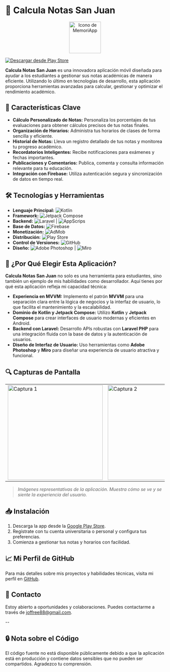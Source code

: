# 📱 Calcula Notas San Juan

<p align="center">
  <img src="https://play-lh.googleusercontent.com/GfExZilm_MjepR5DryeUi27Ay_hbrlSsEtgfzG2HVGeOTqgJduDQdoNU3Hss1Tzawg=w240-h480-rw" width="100" alt="Icono de MemoriApp">
</p>

[![Descargar desde Play Store](https://badgen.net/badge/Descargar%20en/Play%20Store/green)](https://play.google.com/store/apps/details?id=com.JoP.calculanotassanjuan&hl=es_PE)

**Calcula Notas San Juan** es una innovadora aplicación móvil diseñada para ayudar a los estudiantes a gestionar sus notas académicas de manera eficiente. Utilizando lo último en tecnologías de desarrollo, esta aplicación proporciona herramientas avanzadas para calcular, gestionar y optimizar el rendimiento académico.

## 🚀 Características Clave

- **Cálculo Personalizado de Notas:** Personaliza los porcentajes de tus evaluaciones para obtener cálculos precisos de tus notas finales.
- **Organización de Horarios:** Administra tus horarios de clases de forma sencilla y eficiente.
- **Historial de Notas:** Lleva un registro detallado de tus notas y monitorea tu progreso académico.
- **Recordatorios Inteligentes:** Recibe notificaciones para exámenes y fechas importantes.
- **Publicaciones y Comentarios:** Publica, comenta y consulta información relevante para tu educación.
- **Integración con Firebase:** Utiliza autenticación segura y sincronización de datos en tiempo real.

## 🛠️ Tecnologías y Herramientas

- **Lenguaje Principal:** ![Kotlin](https://badgen.net/badge/Lenguaje/Kotlin/purple)
- **Framework:** ![Jetpack Compose](https://badgen.net/badge/Framework/Jetpack%20Compose/blue)
- **Backend:** ![Laravel](https://badgen.net/badge/Framework/Laravel/red) | ![AppScrips](https://badgen.net/badge/Framework/AppScrips/green)
- **Base de Datos:** ![Firebase](https://badgen.net/badge/Backend/Firebase/yellow)
- **Monetización:** ![AdMob](https://badgen.net/badge/Monetización/AdMob/red)
- **Distribución:** ![Play Store](https://badgen.net/badge/Distribución/Play%20Store/green)
- **Control de Versiones:** ![GitHub](https://badgen.net/badge/Control%20de%20Versiones/GitHub/black)
- **Diseño:** ![Adobe Photoshop](https://badgen.net/badge/Diseño/Photoshop/blue) | ![Miro](https://badgen.net/badge/Colaboración/Miro/pink)

## 🌟 ¿Por Qué Elegir Esta Aplicación?

**Calcula Notas San Juan** no solo es una herramienta para estudiantes, sino también un ejemplo de mis habilidades como desarrollador. Aquí tienes por qué esta aplicación refleja mi capacidad técnica:

- **Experiencia en MVVM:** Implemento el patrón **MVVM** para una separación clara entre la lógica de negocios y la interfaz de usuario, lo que facilita el mantenimiento y la escalabilidad.
- **Dominio de Kotlin y Jetpack Compose:** Utilizo **Kotlin** y **Jetpack Compose** para crear interfaces de usuario modernas y eficientes en Android.
- **Backend con Laravel:** Desarrollo APIs robustas con **Laravel PHP** para una integración fluida con la base de datos y la autenticación de usuarios.
- **Diseño de Interfaz de Usuario:** Uso herramientas como **Adobe Photoshop** y **Miro** para diseñar una experiencia de usuario atractiva y funcional.

## 🔍 Capturas de Pantalla

<table>
  <tr>
    <td><img src="https://play-lh.googleusercontent.com/YMOWOrYF6PhiLoJSsW06BMzhVV-H1YQ3Uixd_kzTMTJoeMDXT6Pgq1d9WWAYrsrSLyk=w2560-h1440-rw" width="300" alt="Captura 1"></td>
    <td><img src="https://play-lh.googleusercontent.com/bH82whKQhlfnU1Ju-Vi3rYy91mI90kZxMp6OcqWp904yFtDv1x0vQLolw5MSWBT0T4k=w2560-h1440-rw" width="300" alt="Captura 2"></td>
  </tr>
</table>

> *Imágenes representativas de la aplicación. Muestra cómo se ve y se siente la experiencia del usuario.*

## 📥 Instalación

1. Descarga la app desde la [Google Play Store](https://play.google.com/store/apps/details?id=com.JoP.calculanotassanjuan&hl=es_PE).
2. Regístrate con tu cuenta universitaria o personal y configura tus preferencias.
3. Comienza a gestionar tus notas y horarios con facilidad.

## 📈 Mi Perfil de GitHub

Para más detalles sobre mis proyectos y habilidades técnicas, visita mi perfil en [GitHub](https://github.com/JoffreeM).

## 📧 Contacto

Estoy abierto a oportunidades y colaboraciones. Puedes contactarme a través de [joffree88@gmail.com](mailto:joffree88@gmail.com).

--
## 🔒 Nota sobre el Código
El código fuente no está disponible públicamente debido a que la aplicación está en producción y contiene datos sensibles que no pueden ser compartidos. Agradezco tu comprensión.


